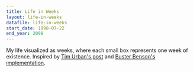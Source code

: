 ```yaml
---
title: Life in Weeks
layout: life-in-weeks
datafile: life-in-weeks
start_date: 1998-07-22
end_year: 2098
---
```


My life visualized as weeks, where each small box represents one week of existence. Inspired by [Tim Urban's post](https://waitbutwhy.com/2014/05/life-weeks.html) and [Buster Benson's implementation](https://busterbenson.com/life-in-weeks).
